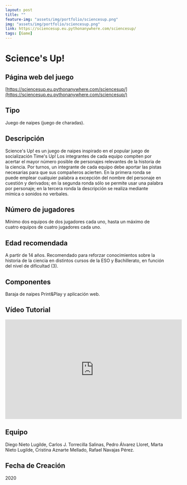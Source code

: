 ```yaml
---
layout: post
title: ""
feature-img: "assets/img/portfolio/sciencesup.png"
img: "assets/img/portfolio/sciencesup.png"
link: https://sciencesup.eu.pythonanywhere.com/sciencesup/
tags: [Game]
---
```


<!-- ![image]({{ page.img | relative_url }}) -->

<!-- [FOTO ILUSTRATIVA DEL JUEGO] -->
# Science's Up!

## Página web del juego
[https://sciencesup.eu.pythonanywhere.com/sciencesup/](https://sciencesup.eu.pythonanywhere.com/sciencesup/)

## Tipo
Juego de naipes (juego de charadas).

## Descripción
Science's Up! es un juego de naipes inspirado en el popular juego de socialización Time's Up! Los integrantes de cada equipo compiten por acertar el mayor número posible de personajes relevantes de la historia de la ciencia. Por turnos, un integrante de cada equipo debe aportar las pistas necesarias para que sus compañeros acierten. En la primera ronda se puede emplear cualquier palabra a excepción del nombre del personaje en cuestión y derivados; en la segunda ronda sólo se permite usar una palabra por personaje; en la tercera ronda la descripción se realiza mediante mímica o sonidos no verbales.

## Número de jugadores
Mínimo dos equipos de dos jugadores cada uno, hasta un máximo de cuatro equipos de cuatro jugadores cada uno. 

## Edad recomendada
A partir de 14 años. Recomendado para reforzar conocimientos sobre la historia de la ciencia en distintos cursos de la ESO y Bachillerato, en función del nivel de dificultad (3). 

## Componentes
Baraja de naipes Print&Play y aplicación web. 

## Vídeo Tutorial

<div class="d-flex justify-content-center">
    <iframe width="560" height="315" src="https://www.youtube.com/embed/M9P6CE5IWHs" frameborder="0" allow="autoplay; encrypted-media" allowfullscreen></iframe>
</div>

## Equipo
Diego Nieto Lugilde, Carlos J. Torrecilla Salinas, Pedro Álvarez Lloret, Marta Nieto Lugilde, Cristina Aznarte Mellado, Rafael Navajas Pérez. 

## Fecha de Creación
2020

